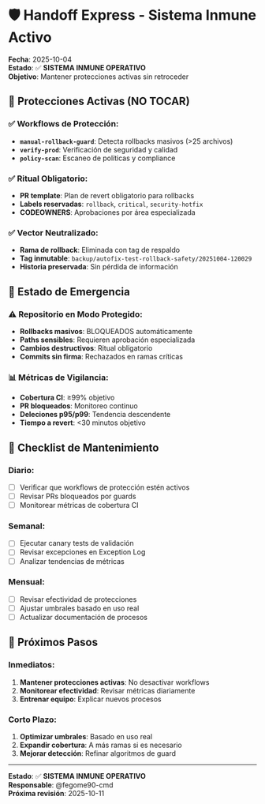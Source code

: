 # 🛡️ Handoff Express - Sistema Inmune Activo

**Fecha**: 2025-10-04  
**Estado**: ✅ **SISTEMA INMUNE OPERATIVO**  
**Objetivo**: Mantener protecciones activas sin retroceder

## 🎯 Protecciones Activas (NO TOCAR)

### **✅ Workflows de Protección**:
- **`manual-rollback-guard`**: Detecta rollbacks masivos (>25 archivos)
- **`verify-prod`**: Verificación de seguridad y calidad
- **`policy-scan`**: Escaneo de políticas y compliance

### **✅ Ritual Obligatorio**:
- **PR template**: Plan de revert obligatorio para rollbacks
- **Labels reservadas**: `rollback`, `critical`, `security-hotfix`
- **CODEOWNERS**: Aprobaciones por área especializada

### **✅ Vector Neutralizado**:
- **Rama de rollback**: Eliminada con tag de respaldo
- **Tag inmutable**: `backup/autofix-test-rollback-safety/20251004-120029`
- **Historia preservada**: Sin pérdida de información

## 🚨 Estado de Emergencia

### **⚠️ Repositorio en Modo Protegido**:
- **Rollbacks masivos**: BLOQUEADOS automáticamente
- **Paths sensibles**: Requieren aprobación especializada
- **Cambios destructivos**: Ritual obligatorio
- **Commits sin firma**: Rechazados en ramas críticas

### **📊 Métricas de Vigilancia**:
- **Cobertura CI**: ≥99% objetivo
- **PR bloqueados**: Monitoreo continuo
- **Deleciones p95/p99**: Tendencia descendente
- **Tiempo a revert**: <30 minutos objetivo

## 🎯 Checklist de Mantenimiento

### **Diario**:
- [ ] Verificar que workflows de protección estén activos
- [ ] Revisar PRs bloqueados por guards
- [ ] Monitorear métricas de cobertura CI

### **Semanal**:
- [ ] Ejecutar canary tests de validación
- [ ] Revisar excepciones en Exception Log
- [ ] Analizar tendencias de métricas

### **Mensual**:
- [ ] Revisar efectividad de protecciones
- [ ] Ajustar umbrales basado en uso real
- [ ] Actualizar documentación de procesos

## 🚀 Próximos Pasos

### **Inmediatos**:
1. **Mantener protecciones activas**: No desactivar workflows
2. **Monitorear efectividad**: Revisar métricas diariamente
3. **Entrenar equipo**: Explicar nuevos procesos

### **Corto Plazo**:
1. **Optimizar umbrales**: Basado en uso real
2. **Expandir cobertura**: A más ramas si es necesario
3. **Mejorar detección**: Refinar algoritmos de guard

---
**Estado**: ✅ **SISTEMA INMUNE OPERATIVO**  
**Responsable**: @fegome90-cmd  
**Próxima revisión**: 2025-10-11
